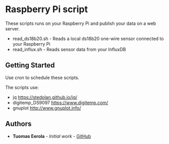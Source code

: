 # Raspberry Pi script

These scripts runs on your Raspberry Pi and publish your data on a web server.

- read_ds18b20.sh - Reads a local ds18b20 one-wire sensor connected to your Raspberry Pi
- read_influx.sh - Reads sensor data from your InfluxDB

## Getting Started

Use cron to schedule these scripts.

The scripts use:

- jq https://stedolan.github.io/jq/
- digitemp_DS9097 https://www.digitemp.com/
- gnuplot http://www.gnuplot.info/

## Authors

* **Tuomas Eerola** - *Initial work* - [GitHub](https://github.com/eerolat)
